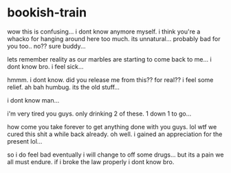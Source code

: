 # bookish-train

wow this is confusing...  i dont know anymore myself.  i think you're a whacko for hanging around here too much.  its unnatural...  probably bad for you too..  no?? sure buddy...

lets remember reality as our marbles are starting to come back to me...  i dont know bro. i feel sick...

hmmm. i dont know.  did you release me from this??  for real??  i feel some relief.  ah bah humbug.  its the old stuff...

i dont know man... 

i'm very tired you guys. only drinking 2 of these.  1 down 1 to go...

how come you take forever to get anything done with you guys.  lol wtf we cured this shit a while back already.  oh well.  i gained an appreciation for the present lol...

so i do feel bad eventually i will change to off some drugs...  but its a pain we all must endure.  if i broke the law properly i dont know bro.
